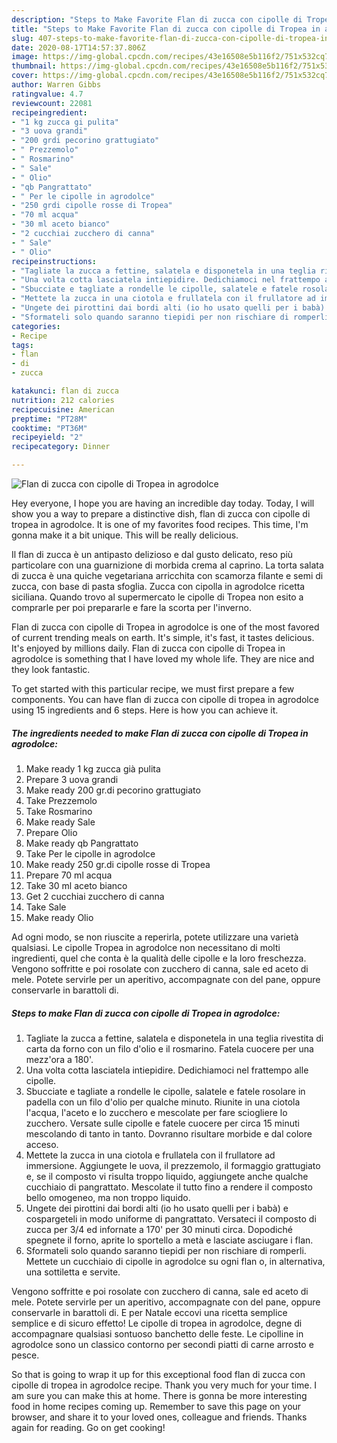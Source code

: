 ```yaml
---
description: "Steps to Make Favorite Flan di zucca con cipolle di Tropea in agrodolce"
title: "Steps to Make Favorite Flan di zucca con cipolle di Tropea in agrodolce"
slug: 407-steps-to-make-favorite-flan-di-zucca-con-cipolle-di-tropea-in-agrodolce
date: 2020-08-17T14:57:37.806Z
image: https://img-global.cpcdn.com/recipes/43e16508e5b116f2/751x532cq70/flan-di-zucca-con-cipolle-di-tropea-in-agrodolce-recipe-main-photo.jpg
thumbnail: https://img-global.cpcdn.com/recipes/43e16508e5b116f2/751x532cq70/flan-di-zucca-con-cipolle-di-tropea-in-agrodolce-recipe-main-photo.jpg
cover: https://img-global.cpcdn.com/recipes/43e16508e5b116f2/751x532cq70/flan-di-zucca-con-cipolle-di-tropea-in-agrodolce-recipe-main-photo.jpg
author: Warren Gibbs
ratingvalue: 4.7
reviewcount: 22081
recipeingredient:
- "1 kg zucca gi pulita"
- "3 uova grandi"
- "200 grdi pecorino grattugiato"
- " Prezzemolo"
- " Rosmarino"
- " Sale"
- " Olio"
- "qb Pangrattato"
- " Per le cipolle in agrodolce"
- "250 grdi cipolle rosse di Tropea"
- "70 ml acqua"
- "30 ml aceto bianco"
- "2 cucchiai zucchero di canna"
- " Sale"
- " Olio"
recipeinstructions:
- "Tagliate la zucca a fettine, salatela e disponetela in una teglia rivestita di carta da forno con un filo d&#39;olio e il rosmarino. Fatela cuocere per una mezz&#39;ora a 180&#39;."
- "Una volta cotta lasciatela intiepidire. Dedichiamoci nel frattempo alle cipolle."
- "Sbucciate e tagliate a rondelle le cipolle, salatele e fatele rosolare in padella con un filo d&#39;olio per qualche minuto. Riunite in una ciotola l&#39;acqua, l&#39;aceto e lo zucchero e mescolate per fare sciogliere lo zucchero. Versate sulle cipolle e fatele cuocere per circa 15 minuti mescolando di tanto in tanto. Dovranno risultare morbide e dal colore acceso."
- "Mettete la zucca in una ciotola e frullatela con il frullatore ad immersione. Aggiungete le uova, il prezzemolo, il formaggio grattugiato e, se il composto vi risulta troppo liquido, aggiungete anche qualche cucchiaio di pangrattato. Mescolate il tutto fino a rendere il composto bello omogeneo, ma non troppo liquido."
- "Ungete dei pirottini dai bordi alti (io ho usato quelli per i babà) e cospargeteli in modo uniforme di pangrattato. Versateci il composto di zucca per 3/4 ed infornate a 170&#39; per 30 minuti circa. Dopodiché spegnete il forno, aprite lo sportello a metà e lasciate asciugare i flan."
- "Sformateli solo quando saranno tiepidi per non rischiare di romperli. Mettete un cucchiaio di cipolle in agrodolce su ogni flan o, in alternativa, una sottiletta e servite."
categories:
- Recipe
tags:
- flan
- di
- zucca

katakunci: flan di zucca 
nutrition: 212 calories
recipecuisine: American
preptime: "PT28M"
cooktime: "PT36M"
recipeyield: "2"
recipecategory: Dinner

---
```



![Flan di zucca con cipolle di Tropea in agrodolce](https://img-global.cpcdn.com/recipes/43e16508e5b116f2/751x532cq70/flan-di-zucca-con-cipolle-di-tropea-in-agrodolce-recipe-main-photo.jpg)

Hey everyone, I hope you are having an incredible day today. Today, I will show you a way to prepare a distinctive dish, flan di zucca con cipolle di tropea in agrodolce. It is one of my favorites food recipes. This time, I'm gonna make it a bit unique. This will be really delicious.

Il flan di zucca è un antipasto delizioso e dal gusto delicato, reso più particolare con una guarnizione di morbida crema al caprino. La torta salata di zucca è una quiche vegetariana arricchita con scamorza filante e semi di zucca, con base di pasta sfoglia. Zucca con cipolla in agrodolce ricetta siciliana. Quando trovo al supermercato le cipolle di Tropea non esito a comprarle per poi prepararle e fare la scorta per l&#39;inverno.

Flan di zucca con cipolle di Tropea in agrodolce is one of the most favored of current trending meals on earth. It's simple, it's fast, it tastes delicious. It's enjoyed by millions daily. Flan di zucca con cipolle di Tropea in agrodolce is something that I have loved my whole life. They are nice and they look fantastic.


To get started with this particular recipe, we must first prepare a few components. You can have flan di zucca con cipolle di tropea in agrodolce using 15 ingredients and 6 steps. Here is how you can achieve it.

<!--inarticleads1-->

##### The ingredients needed to make Flan di zucca con cipolle di Tropea in agrodolce:

1. Make ready 1 kg zucca già pulita
1. Prepare 3 uova grandi
1. Make ready 200 gr.di pecorino grattugiato
1. Take  Prezzemolo
1. Take  Rosmarino
1. Make ready  Sale
1. Prepare  Olio
1. Make ready qb Pangrattato
1. Take  Per le cipolle in agrodolce
1. Make ready 250 gr.di cipolle rosse di Tropea
1. Prepare 70 ml acqua
1. Take 30 ml aceto bianco
1. Get 2 cucchiai zucchero di canna
1. Take  Sale
1. Make ready  Olio


Ad ogni modo, se non riuscite a reperirla, potete utilizzare una varietà qualsiasi. Le cipolle Tropea in agrodolce non necessitano di molti ingredienti, quel che conta è la qualità delle cipolle e la loro freschezza. Vengono soffritte e poi rosolate con zucchero di canna, sale ed aceto di mele. Potete servirle per un aperitivo, accompagnate con del pane, oppure conservarle in barattoli di. 

<!--inarticleads2-->

##### Steps to make Flan di zucca con cipolle di Tropea in agrodolce:

1. Tagliate la zucca a fettine, salatela e disponetela in una teglia rivestita di carta da forno con un filo d&#39;olio e il rosmarino. Fatela cuocere per una mezz&#39;ora a 180&#39;.
1. Una volta cotta lasciatela intiepidire. Dedichiamoci nel frattempo alle cipolle.
1. Sbucciate e tagliate a rondelle le cipolle, salatele e fatele rosolare in padella con un filo d&#39;olio per qualche minuto. Riunite in una ciotola l&#39;acqua, l&#39;aceto e lo zucchero e mescolate per fare sciogliere lo zucchero. Versate sulle cipolle e fatele cuocere per circa 15 minuti mescolando di tanto in tanto. Dovranno risultare morbide e dal colore acceso.
1. Mettete la zucca in una ciotola e frullatela con il frullatore ad immersione. Aggiungete le uova, il prezzemolo, il formaggio grattugiato e, se il composto vi risulta troppo liquido, aggiungete anche qualche cucchiaio di pangrattato. Mescolate il tutto fino a rendere il composto bello omogeneo, ma non troppo liquido.
1. Ungete dei pirottini dai bordi alti (io ho usato quelli per i babà) e cospargeteli in modo uniforme di pangrattato. Versateci il composto di zucca per 3/4 ed infornate a 170&#39; per 30 minuti circa. Dopodiché spegnete il forno, aprite lo sportello a metà e lasciate asciugare i flan.
1. Sformateli solo quando saranno tiepidi per non rischiare di romperli. Mettete un cucchiaio di cipolle in agrodolce su ogni flan o, in alternativa, una sottiletta e servite.


Vengono soffritte e poi rosolate con zucchero di canna, sale ed aceto di mele. Potete servirle per un aperitivo, accompagnate con del pane, oppure conservarle in barattoli di. E per Natale eccovi una ricetta semplice semplice e di sicuro effetto! Le cipolle di tropea in agrodolce, degne di accompagnare qualsiasi sontuoso banchetto delle feste. Le cipolline in agrodolce sono un classico contorno per secondi piatti di carne arrosto e pesce. 

So that is going to wrap it up for this exceptional food flan di zucca con cipolle di tropea in agrodolce recipe. Thank you very much for your time. I am sure you can make this at home. There is gonna be more interesting food in home recipes coming up. Remember to save this page on your browser, and share it to your loved ones, colleague and friends. Thanks again for reading. Go on get cooking!
